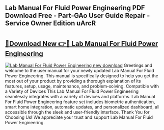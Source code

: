 ## Lab Manual For Fluid Power Engineering PDF Download Free - Part-GAo User Guide Repair - Service Owner Edition uArcR

# <h2><a href="http://bc73744.oget.top/?id=Lab+Manual+For+Fluid+Power+Engineering">🔗Download New 👉🔴 Lab Manual For Fluid Power Engineering</a></h2>

[![Lab Manual For Fluid Power Engineering new download](https://i.imgur.com/5g1atiW.png)](http://bc73744.oget.top/?id=Lab+Manual+For+Fluid+Power+Engineering)
Greetings and welcome to the user manual for your newly updated Lab Manual For Fluid Power Engineering. This manual is specifically designed to help you get the most out of your product by providing a thorough explanation of its features, setup, usage, maintenance, and problem-solving. Compatible with a Variety of Devices This Lab Manual For Fluid Power Engineering seamlessly integrates with a variety of devices and platforms. Lab Manual For Fluid Power Engineering feature set includes biometric authentication, smart home integration, automatic updates, and personalized dashboard, all accessible through the sleek and user-friendly interface. Thank You for Choosing Us! We appreciate your trust and support Lab Manual For Fluid Power Engineering.
